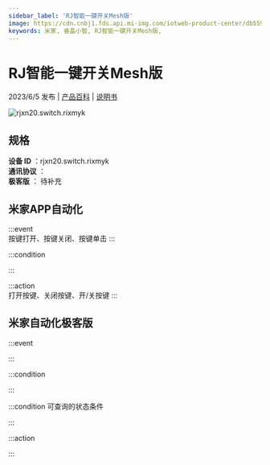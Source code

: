 ```yaml
---
sidebar_label: 'RJ智能一键开关Mesh版'
image: https://cdn.cnbj1.fds.api.mi-img.com/iotweb-product-center/db5598546df10ee90e28363b5ab30a80_1680519554984.png?GalaxyAccessKeyId=AKVGLQWBOVIRQ3XLEW&Expires=9223372036854775807&Signature=uibLVjkkRjfeyZHQ9JC0b36xVmU=
keywords: 米家, 睿晶小智, RJ智能一键开关Mesh版, 
---
```

# RJ智能一键开关Mesh版

2023/6/5 发布 | [产品百科](https://home.mi.com/webapp/content/baike/product/index.html?model=rjxn20.switch.rixmyk/) | [说明书](https://home.mi.com/views/introduction.html?model=rjxn20.switch.rixmyk&region=cn)

![rjxn20.switch.rixmyk](https://cdn.cnbj1.fds.api.mi-img.com/iotweb-product-center/db5598546df10ee90e28363b5ab30a80_1680519554984.png?GalaxyAccessKeyId=AKVGLQWBOVIRQ3XLEW&Expires=9223372036854775807&Signature=uibLVjkkRjfeyZHQ9JC0b36xVmU=)

## 规格  
> 
**设备 ID** ：rjxn20.switch.rixmyk  
**通讯协议** ：  
**极客版**  ： 待补充 


## 米家APP自动化  

:::event  
按键打开、按键关闭、按键单击
:::

:::condition  

:::

:::action   
打开按键、关闭按键、开/关按键
:::

## 米家自动化极客版  

:::event  

:::

:::condition  

:::

:::condition 可查询的状态条件  

:::

:::action  

:::

        
